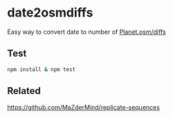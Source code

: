 # date2osmdiffs

Easy way to convert date to number of [Planet.osm/diffs](http://wiki.openstreetmap.org/wiki/Planet.osm/diffs)


## Test

```sh
npm install & npm test
```

## Related
https://github.com/MaZderMind/replicate-sequences